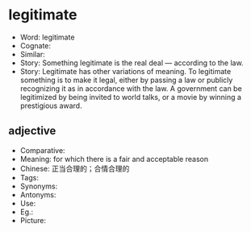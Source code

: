 # legitimate

- Word: legitimate
- Cognate: 
- Similar: 
- Story: Something legitimate is the real deal — according to the law.
- Story: Legitimate has other variations of meaning. To legitimate something is to make it legal, either by passing a law or publicly recognizing it as in accordance with the law. A government can be legitimized by being invited to world talks, or a movie by winning a prestigious award.

## adjective

- Comparative: 
- Meaning: for which there is a fair and acceptable reason
- Chinese: 正当合理的；合情合理的
- Tags: 
- Synonyms: 
- Antonyms: 
- Use: 
- Eg.: 
- Picture: 

